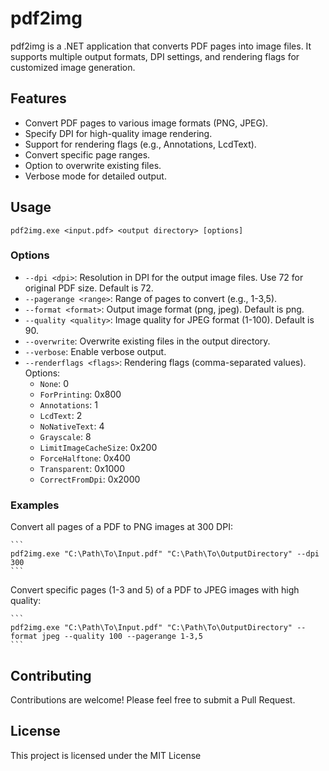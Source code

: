 # pdf2img

pdf2img is a .NET application that converts PDF pages into image files. It supports multiple output formats, DPI settings, and rendering flags for customized image generation.

## Features

- Convert PDF pages to various image formats (PNG, JPEG).
- Specify DPI for high-quality image rendering.
- Support for rendering flags (e.g., Annotations, LcdText).
- Convert specific page ranges.
- Option to overwrite existing files.
- Verbose mode for detailed output.

## Usage

  ```
  pdf2img.exe <input.pdf> <output directory> [options]
  ```

### Options

- `--dpi <dpi>`: Resolution in DPI for the output image files. Use 72 for original PDF size. Default is 72.
- `--pagerange <range>`: Range of pages to convert (e.g., 1-3,5).
- `--format <format>`: Output image format (png, jpeg). Default is png.
- `--quality <quality>`: Image quality for JPEG format (1-100). Default is 90.
- `--overwrite`: Overwrite existing files in the output directory.
- `--verbose`: Enable verbose output.
- `--renderflags <flags>`: Rendering flags (comma-separated values). Options:
  - `None`: 0
  - `ForPrinting`: 0x800
  - `Annotations`: 1
  - `LcdText`: 2
  - `NoNativeText`: 4
  - `Grayscale`: 8
  - `LimitImageCacheSize`: 0x200
  - `ForceHalftone`: 0x400
  - `Transparent`: 0x1000
  - `CorrectFromDpi`: 0x2000

### Examples

Convert all pages of a PDF to PNG images at 300 DPI:

    ```
    pdf2img.exe "C:\Path\To\Input.pdf" "C:\Path\To\OutputDirectory" --dpi 300
    ```

Convert specific pages (1-3 and 5) of a PDF to JPEG images with high quality:

    ```
    pdf2img.exe "C:\Path\To\Input.pdf" "C:\Path\To\OutputDirectory" --format jpeg --quality 100 --pagerange 1-3,5
    ```

## Contributing

Contributions are welcome! Please feel free to submit a Pull Request.

## License

This project is licensed under the MIT License